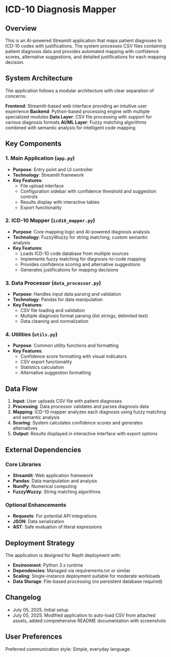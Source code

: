 # ICD-10 Diagnosis Mapper

## Overview

This is an AI-powered Streamlit application that maps patient diagnoses to ICD-10 codes with justifications. The system processes CSV files containing patient diagnosis data and provides automated mapping with confidence scores, alternative suggestions, and detailed justifications for each mapping decision.

## System Architecture

The application follows a modular architecture with clear separation of concerns:

**Frontend**: Streamlit-based web interface providing an intuitive user experience
**Backend**: Python-based processing engine with multiple specialized modules
**Data Layer**: CSV file processing with support for various diagnosis formats
**AI/ML Layer**: Fuzzy matching algorithms combined with semantic analysis for intelligent code mapping

## Key Components

### 1. Main Application (`app.py`)
- **Purpose**: Entry point and UI controller
- **Technology**: Streamlit framework
- **Key Features**:
  - File upload interface
  - Configuration sidebar with confidence threshold and suggestion controls
  - Results display with interactive tables
  - Export functionality

### 2. ICD-10 Mapper (`icd10_mapper.py`)
- **Purpose**: Core mapping logic and AI-powered diagnosis analysis
- **Technology**: FuzzyWuzzy for string matching, custom semantic analysis
- **Key Features**:
  - Loads ICD-10 code database from multiple sources
  - Implements fuzzy matching for diagnosis-to-code mapping
  - Provides confidence scoring and alternative suggestions
  - Generates justifications for mapping decisions

### 3. Data Processor (`data_processor.py`)
- **Purpose**: Handles input data parsing and validation
- **Technology**: Pandas for data manipulation
- **Key Features**:
  - CSV file loading and validation
  - Multiple diagnosis format parsing (list strings, delimited text)
  - Data cleaning and normalization

### 4. Utilities (`utils.py`)
- **Purpose**: Common utility functions and formatting
- **Key Features**:
  - Confidence score formatting with visual indicators
  - CSV export functionality
  - Statistics calculation
  - Alternative suggestion formatting

## Data Flow

1. **Input**: User uploads CSV file with patient diagnoses
2. **Processing**: Data processor validates and parses diagnosis data
3. **Mapping**: ICD-10 mapper analyzes each diagnosis using fuzzy matching and semantic analysis
4. **Scoring**: System calculates confidence scores and generates alternatives
5. **Output**: Results displayed in interactive interface with export options

## External Dependencies

### Core Libraries
- **Streamlit**: Web application framework
- **Pandas**: Data manipulation and analysis
- **NumPy**: Numerical computing
- **FuzzyWuzzy**: String matching algorithms

### Optional Enhancements
- **Requests**: For potential API integrations
- **JSON**: Data serialization
- **AST**: Safe evaluation of literal expressions

## Deployment Strategy

The application is designed for Replit deployment with:
- **Environment**: Python 3.x runtime
- **Dependencies**: Managed via requirements.txt or similar
- **Scaling**: Single-instance deployment suitable for moderate workloads
- **Data Storage**: File-based processing (no persistent database required)

## Changelog

- July 05, 2025. Initial setup
- July 05, 2025. Modified application to auto-load CSV from attached assets, added comprehensive README documentation with screenshots

## User Preferences

Preferred communication style: Simple, everyday language.